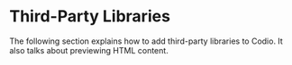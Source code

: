 # Third-Party Libraries

The following section explains how to add third-party libraries to Codio. It also talks about previewing HTML content.